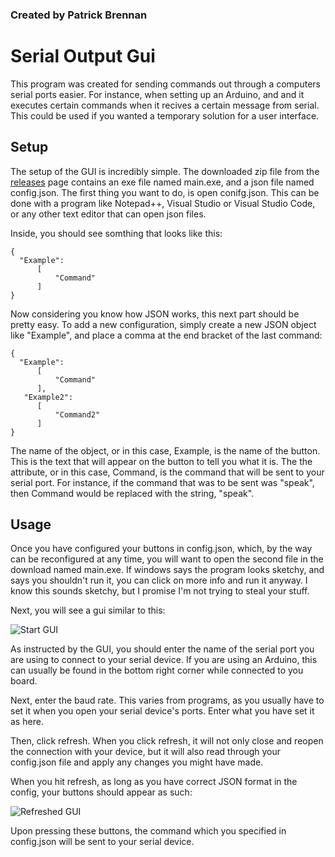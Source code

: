 ### **Created by Patrick Brennan** ###
# **Serial Output Gui** # 



  This program was created for sending commands out through a computers serial ports easier. For instance, when setting up an Arduino, and   and it executes certain commands when it recives a certain message from serial. This could be used if you wanted a temporary solution     for a user interface.
  
  ## **Setup** ##
  
  The setup of the GUI is incredibly simple. The downloaded zip file from the [releases](https://github.com/AwesomeMiner291/serial-output-gui/releases) page contains an exe file named main.exe, and a      json file named config.json. The first thing you want to do, is open conifg.json. This can be done with a program like Notepad++,       Visual Studio or Visual Studio Code, or any other text editor that can open json files.
  
  Inside, you should see somthing that looks like this:
  
    {
      "Example":
          [
              "Command"
          ]
    }
    
   Now considering you know how JSON works, this next part should be pretty easy. To add a new configuration, simply create a new JSON object like "Example", and place a comma at the end bracket of the last command:
   
   
    {
      "Example":
          [
              "Command"
          ],
       "Example2":
          [
              "Command2"
          ]
    }
    
        
   The name of the object, or in this case, Example, is the name of the button. This is the text that will appear on the button to tell you what it is. The the attribute, or in this case, Command, is the command that will be sent to your serial port. For instance, if the command that was to be sent was "speak", then Command would be replaced with the string, "speak".
   
 ## **Usage** ##
 
 Once you have configured your buttons in config.json, which, by the way can be reconfigured at any time, you will want to open the second file in the download named main.exe. If windows says the program looks sketchy, and says you shouldn't run it, you can click on more info and run it anyway. I know this sounds sketchy, but I promise I'm not trying to steal your stuff.
 
 Next, you will see a gui similar to this:
 
![Start GUI](https://cdn.discordapp.com/attachments/675532248493326359/675532279375986709/unknown.png)
 
 As instructed by the GUI, you should enter the name of the serial port you are using to connect to your serial device. If you are using an Arduino, this can usually be found in the bottom right corner while connected to you board.
 
 Next, enter the baud rate. This varies from programs, as you usually have to set it when you open your serial device's ports. Enter what you have set it as here.
 
 Then, click refresh. When you click refresh, it will not only close and reopen the connection with your device, but it will also read through your config.json file and apply any changes you might have made.

When you hit refresh, as long as you have correct JSON format in the config, your buttons should appear as such:

![Refreshed GUI](https://cdn.discordapp.com/attachments/675532248493326359/675533781561770033/unknown.png)

Upon pressing these buttons, the command which you specified in config.json will be sent to your serial device.
